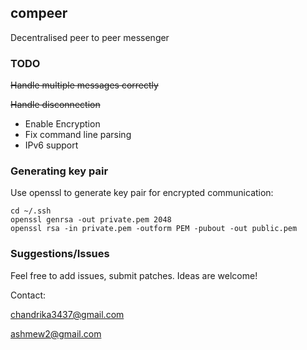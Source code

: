 ## compeer

Decentralised peer to peer messenger

### TODO

~~Handle multiple messages correctly~~

~~Handle disconnection~~
* Enable Encryption
* Fix command line parsing
* IPv6 support

### Generating key pair 
 Use openssl to generate key pair for encrypted communication:

 ```
 cd ~/.ssh
 openssl genrsa -out private.pem 2048
 openssl rsa -in private.pem -outform PEM -pubout -out public.pem
 ```

### Suggestions/Issues

Feel free to add issues, submit patches.
Ideas are welcome!

Contact:

chandrika3437@gmail.com

ashmew2@gmail.com

